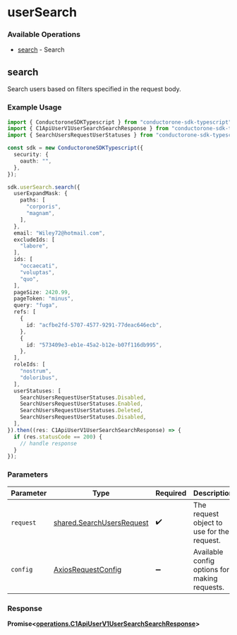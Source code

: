 # userSearch

### Available Operations

* [search](#search) - Search

## search

 Search users based on filters specified in the request body.


### Example Usage

```typescript
import { ConductoroneSDKTypescript } from "conductorone-sdk-typescript";
import { C1ApiUserV1UserSearchSearchResponse } from "conductorone-sdk-typescript/dist/sdk/models/operations";
import { SearchUsersRequestUserStatuses } from "conductorone-sdk-typescript/dist/sdk/models/shared";

const sdk = new ConductoroneSDKTypescript({
  security: {
    oauth: "",
  },
});

sdk.userSearch.search({
  userExpandMask: {
    paths: [
      "corporis",
      "magnam",
    ],
  },
  email: "Wiley72@hotmail.com",
  excludeIds: [
    "labore",
  ],
  ids: [
    "occaecati",
    "voluptas",
    "quo",
  ],
  pageSize: 2420.99,
  pageToken: "minus",
  query: "fuga",
  refs: [
    {
      id: "acfbe2fd-5707-4577-9291-77deac646ecb",
    },
    {
      id: "573409e3-eb1e-45a2-b12e-b07f116db995",
    },
  ],
  roleIds: [
    "nostrum",
    "doloribus",
  ],
  userStatuses: [
    SearchUsersRequestUserStatuses.Disabled,
    SearchUsersRequestUserStatuses.Enabled,
    SearchUsersRequestUserStatuses.Deleted,
    SearchUsersRequestUserStatuses.Disabled,
  ],
}).then((res: C1ApiUserV1UserSearchSearchResponse) => {
  if (res.statusCode == 200) {
    // handle response
  }
});
```

### Parameters

| Parameter                                                              | Type                                                                   | Required                                                               | Description                                                            |
| ---------------------------------------------------------------------- | ---------------------------------------------------------------------- | ---------------------------------------------------------------------- | ---------------------------------------------------------------------- |
| `request`                                                              | [shared.SearchUsersRequest](../../models/shared/searchusersrequest.md) | :heavy_check_mark:                                                     | The request object to use for the request.                             |
| `config`                                                               | [AxiosRequestConfig](https://axios-http.com/docs/req_config)           | :heavy_minus_sign:                                                     | Available config options for making requests.                          |


### Response

**Promise<[operations.C1ApiUserV1UserSearchSearchResponse](../../models/operations/c1apiuserv1usersearchsearchresponse.md)>**

